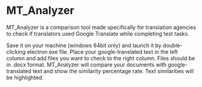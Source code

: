 # MT_Analyzer
MT_Analyzer is a comparison tool made specifically for translation agencies to check if translators used Google Translate while completing test tasks.

Save it on your machine (windows 64bit only) and launch it by double-clicking electron.exe file.
Place your google-translated text in the left column and add files you want to check to the right column. Files should be in .docx format.
MT_Analyzer will compare your documents with google-translated text and show the similarity percentage rate. Text similarities will be highlighted. 
